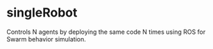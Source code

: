 # singleRobot
Controls N agents by deploying the same code N times using ROS for Swarm behavior simulation.

